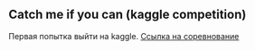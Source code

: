 ##  Catch me if you can (kaggle competition)

Первая попытка выйти на kaggle. [Ссылка на соревнование](https://www.kaggle.com/c/catch-me-if-you-can-intruder-detection-through-webpage-session-tracking2/overview)
